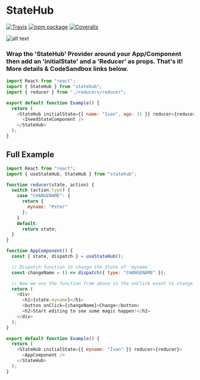 # StateHub

[![Travis][build-badge]][build]
[![npm package][npm-badge]][npm]
[![Coveralls][coveralls-badge]][coveralls]

![alt text](https://i.gyazo.com/dc9b5d784790ae4c112d4ddeac09165d.png)

### Wrap the 'StateHub' Provider around your App/Component then add an 'initialState' and a 'Reducer' as props. That's it! More details & CodeSandbox links below.

```javascript
import React from "react";
import { StateHub } from "statehub";
import { reducer } from "./reducers/reducer";

export default function Example() {
  return (
    <StateHub initialState={{ name: "Ivan", age: 31 }} reducer={reducer}>
      <IneedStateComponent />
    </StateHub>
  );
}
```

## Full Example

```javascript
import React from "react";
import { useStateHub, StateHub } from "statehub";

function reducer(state, action) {
  switch (action.type) {
    case "CHANGENAME": {
      return {
        myname: "Peter"
      };
    }
    default:
      return state;
  }
}

function AppComponent() {
  const { state, dispatch } = useStateHub();

  // Dispatch function to change the State of 'myname'.
  const changeName = () => dispatch({ type: "CHANGENAME" });

  // Now we use the function from above in the onClick event to change the State.
  return (
    <div>
      <h1>{state.myname}</h1>
      <button onClick={changeName}>Change</button>
      <h2>Start editing to see some magic happen!</h2>
    </div>
  );
}

export default function Example() {
  return (
    <StateHub initialState={{ myname: "Ivan" }} reducer={reducer}>
      <AppComponent />
    </StateHub>
  );
}
```

[build-badge]: https://img.shields.io/travis/user/repo/master.png?style=flat-square
[build]: https://travis-ci.org/user/repo
[npm-badge]: https://img.shields.io/npm/v/npm-package.png?style=flat-square
[npm]: https://www.npmjs.org/package/npm-package
[coveralls-badge]: https://img.shields.io/coveralls/user/repo/master.png?style=flat-square
[coveralls]: https://coveralls.io/github/user/repo

